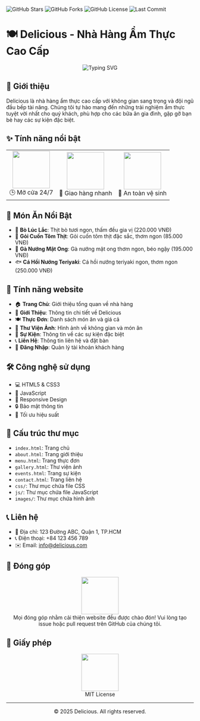![GitHub Stars](https://img.shields.io/github/stars/Chieenslee/Delicious?style=social)
![GitHub Forks](https://img.shields.io/github/forks/Chieenslee/Delicious?style=social)
![GitHub License](https://img.shields.io/github/license/Chieenslee/Delicious?style=social)
![Last Commit](https://img.shields.io/github/last-commit/Chieenslee/Delicious?style=social)

# 🍽️ Delicious - Nhà Hàng Ẩm Thực Cao Cấp

<div align="center">
  <img src="https://readme-typing-svg.herokuapp.com?font=Fira+Code&weight=500&size=40&pause=1000&color=FF6B6B&center=true&vCenter=true&width=600&height=100&lines=Trải+nghiệm+ẩm+thực+tuyệt+vời;Không+gian+sang+trọng;Phục+vụ+chuyên+nghiệp" alt="Typing SVG" />
</div>

## 🚀 Giới thiệu

Delicious là nhà hàng ẩm thực cao cấp với không gian sang trọng và đội ngũ đầu bếp tài năng. Chúng tôi tự hào mang đến những trải nghiệm ẩm thực tuyệt vời nhất cho quý khách, phù hợp cho các bữa ăn gia đình, gặp gỡ bạn bè hay các sự kiện đặc biệt.

## ✨ Tính năng nổi bật

<div align="center">
  <table>
    <tr>
      <td align="center">
        <img src="https://media.giphy.com/media/3o7bu3XilJ5BOiSGic/giphy.gif" width="100">
        <br>
        🕒 Mở cửa 24/7
      </td>
      <td align="center">
        <img src="https://media.giphy.com/media/3o7bu8mNhroP0zQqME/giphy.gif" width="100">
        <br>
        🚚 Giao hàng nhanh
      </td>
      <td align="center">
        <img src="https://media.giphy.com/media/3o7bu6zLWXjFCio9Je/giphy.gif" width="100">
        <br>
        🧼 An toàn vệ sinh
      </td>
    </tr>
  </table>
</div>

## 🍜 Món Ăn Nổi Bật

- 🥩 **Bò Lúc Lắc**: Thịt bò tươi ngon, thấm đều gia vị (220.000 VNĐ)
- 🥬 **Gỏi Cuốn Tôm Thịt**: Gỏi cuốn tôm thịt đặc sắc, thơm ngon (85.000 VNĐ)
- 🍗 **Gà Nướng Mật Ong**: Gà nướng mật ong thơm ngon, béo ngậy (195.000 VNĐ)
- 🐟 **Cá Hồi Nướng Teriyaki**: Cá hồi nướng teriyaki ngon, thơm ngon (250.000 VNĐ)

## 📱 Tính năng website

- 🏠 **Trang Chủ**: Giới thiệu tổng quan về nhà hàng
- 📖 **Giới Thiệu**: Thông tin chi tiết về Delicious
- 🍽️ **Thực Đơn**: Danh sách món ăn và giá cả
- 📸 **Thư Viện Ảnh**: Hình ảnh về không gian và món ăn
- 🎉 **Sự Kiện**: Thông tin về các sự kiện đặc biệt
- 📞 **Liên Hệ**: Thông tin liên hệ và đặt bàn
- 👤 **Đăng Nhập**: Quản lý tài khoản khách hàng

## 🛠️ Công nghệ sử dụng

- 💻 HTML5 & CSS3
- 🎨 JavaScript
- 📱 Responsive Design
- 🔒 Bảo mật thông tin
- 🚀 Tối ưu hiệu suất

## 📂 Cấu trúc thư mục

- `index.html`: Trang chủ
- `about.html`: Trang giới thiệu
- `menu.html`: Trang thực đơn
- `gallery.html`: Thư viện ảnh
- `events.html`: Trang sự kiện
- `contact.html`: Trang liên hệ
- `css/`: Thư mục chứa file CSS
- `js/`: Thư mục chứa file JavaScript
- `images/`: Thư mục chứa hình ảnh

## 📞 Liên hệ

- 📍 Địa chỉ: 123 Đường ABC, Quận 1, TP.HCM
- 📞 Điện thoại: +84 123 456 789
- ✉️ Email: info@delicious.com

## 🤝 Đóng góp

<div align="center">
  <img src="https://media.giphy.com/media/3o7bu3XilJ5BOiSGic/giphy.gif" width="100">
  <br>
  Mọi đóng góp nhằm cải thiện website đều được chào đón! Vui lòng tạo issue hoặc pull request trên GitHub của chúng tôi.
</div>

## 📄 Giấy phép

<div align="center">
  <img src="https://media.giphy.com/media/3o7bu4D1J6zB3QMA7S/giphy.gif" width="100">
  <br>
  MIT License 
</div>

---

<div align="center">
  © 2025 Delicious. All rights reserved.
</div>

